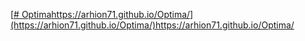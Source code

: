 [[# Optima](https://arhion71.github.io/Optima/)https://arhion71.github.io/Optima/](https://arhion71.github.io/Optima/)https://arhion71.github.io/Optima/
